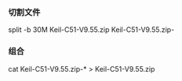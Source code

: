 



### 切割文件

split -b 30M Keil-C51-V9.55.zip Keil-C51-V9.55.zip-

### 组合

cat Keil-C51-V9.55.zip-* > Keil-C51-V9.55.zip

